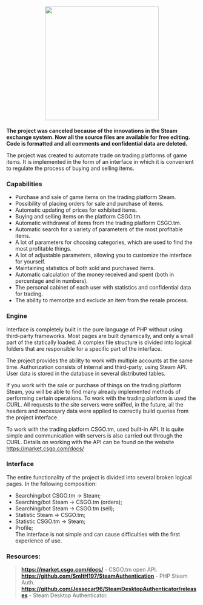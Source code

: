 <h1 align="center">
  <img  src="https://raw.githubusercontent.com/Shitovdm/TradeInterface/master/images/logoTRADE2.PNG" width="300" />
</h1>

**The project was canceled because of the innovations in the Steam exchange system. Now all the source files are available for free editing. Сode is formatted and all comments and confidential data are deleted.**  

The project was created to automate trade on trading platforms of game items. It is implemented in the form of an interface in which it is convenient to regulate the process of buying and selling items.  

<h3>Capabilities</h3> 

- Purchase and sale of game items on the trading platform Steam.  
- Possibility of placing orders for sale and purchase of items.  
- Automatic updating of prices for exhibited items.  
- Buying and selling items on the platform CSGO.tm.  
- Automatic withdrawal of items from the trading platform CSGO.tm.  
- Automatic search for a variety of parameters of the most profitable items.  
- A lot of parameters for choosing categories, which are used to find the most profitable things.  
- A lot of adjustable parameters, allowing you to customize the interface for yourself.  
- Maintaining statistics of both sold and purchased items.  
- Automatic calculation of the money received and spent (both in percentage and in numbers).  
- The personal cabinet of each user with statistics and confidential data for trading.  
- The ability to memorize and exclude an item from the resale process.  

<h3>Engine</h3>  

Interface is completely built in the pure language of PHP without using third-party frameworks. Most pages are built dynamically, and only a small part of the statically loaded. A complex file structure is divided into logical folders that are responsible for a specific part of the interface.  

The project provides the ability to work with multiple accounts at the same time. Authorization consists of internal and third-party, using Steam API. User data is stored in the database in several distributed tables.  

If you work with the sale or purchase of things on the trading platform Steam, you will be able to find many already implemented methods of performing certain operations. To work with the trading platform is used the CURL. All requests to the site servers were sniffed, in the future, all the headers and necessary data were applied to correctly build queries from the project interface.  

To work with the trading platform CSGO.tm, used built-in API. It is quite simple and communication with servers is also carried out through the CURL. Details on working with the API can be found on the website https://market.csgo.com/docs/   

<h3>Interface</h3>

The entire functionality of the project is divided into several broken logical pages. In the following composition:  
- Searching/bot CSGO.tm -> Steam;  
- Searching/bot Steam -> CSGO.tm (orders);  
- Searching/bot Steam -> CSGO.tm (sell);  
- Statistic Steam -> CSGO.tm;  
- Statistic CSGO.tm -> Steam;  
- Profile;  
The interface is not simple and can cause difficulties with the first experience of use.  

<h3>Resources:</h3>

> **https://market.csgo.com/docs/** - CSGO.tm open API.  
> **https://github.com/SmItH197/SteamAuthentication** - PHP Steam Auth.  
> **https://github.com/Jessecar96/SteamDesktopAuthenticator/releases** - Steam Desktop Authenticator.  

